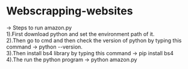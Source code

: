 # Webscrapping-websites <br>
-> Steps to run amazon.py <br>
1).First download python and set the environment path of it.<br>
2).Then go to cmd and then check the version of python by typing this command -> python --version.<br>
3).Then install bs4 library by typing this command -> pip install bs4 <br>
4).The run the python program -> python amazon.py <br>
